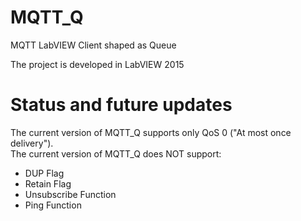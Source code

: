# MQTT_Q
MQTT LabVIEW Client shaped as Queue


The project is developed in LabVIEW 2015

# Status and future updates
The current version of MQTT_Q supports only QoS 0  ("At most once delivery").  
The current version of MQTT_Q does NOT support:
* DUP Flag
* Retain Flag
* Unsubscribe Function
* Ping Function